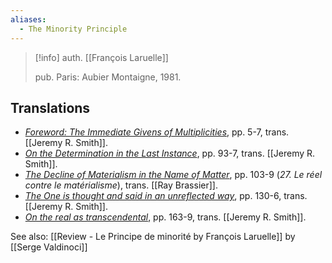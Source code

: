 ```yaml
---
aliases:
  - The Minority Principle
---
```

>[!info]
>auth. [[François Laruelle]]
>
>pub. Paris: Aubier Montaigne, 1981.

## Translations
- [_Foreword: The Immediate Givens of Multiplicities_](https://endemictheory.wordpress.com/2021/08/19/translation-of-francois-laruelle-the-immediate-givens-of-multiplicities-in-le-principe-de-minorite-1981/), pp. 5-7, trans. [[Jeremy R. Smith]].
- [_On the Determination in the Last Instance_](https://endemictheory.wordpress.com/2021/05/03/translation-of-francois-laruelle-on-the-determination-in-the-last-instance-from-le-principe-de-minorite-1981/), pp. 93-7, trans. [[Jeremy R. Smith]].
- [_The Decline of Materialism in the Name of Matter_](https://plijournal.com/files/12_3_Laruelle.pdf), pp. 103-9 (_27. Le réel contre le matérialisme_), trans. [[Ray Brassier]].
- [_The One is thought and said in an unreflected way_](https://endemictheory.wordpress.com/2021/07/17/translation-of-francois-laruelle-the-one-is-thought-and-said-in-an-unreflected-way-from-le-principe-de-minorite-1981/), pp. 130-6, trans. [[Jeremy R. Smith]].
- [_On the real as transcendental_](https://endemictheory.wordpress.com/2021/06/19/translation-of-francois-laruelle-on-the-real-as-transcendental-from-le-principe-de-minorite-1981/), pp. 163-9, trans. [[Jeremy R. Smith]].




See also: [[Review  - Le Principe de minorité by François Laruelle]] by [[Serge Valdinoci]]